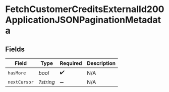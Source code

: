 # FetchCustomerCreditsExternalId200ApplicationJSONPaginationMetadata


## Fields

| Field              | Type               | Required           | Description        |
| ------------------ | ------------------ | ------------------ | ------------------ |
| `hasMore`          | *bool*             | :heavy_check_mark: | N/A                |
| `nextCursor`       | *?string*          | :heavy_minus_sign: | N/A                |